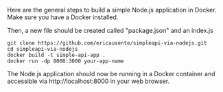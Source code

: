Here are the general steps to build a simple Node.js application in Docker. 
Make sure you have a Docker installed. 

Then, a new file should be created called "package.json" and an index.js

```
git clone https://github.com/ericausente/simpleapi-via-nodejs.git
cd simpleapi-via-nodejs
docker build -t simple-api-app .
docker run -dp 8000:3000 your-app-name
```

The Node.js application should now be running in a Docker container and accessible via http://localhost:8000 in your web browser.
